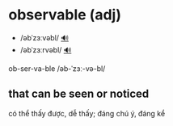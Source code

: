 # observable (adj)

- /əbˈzɜːvəbl/ [🔊](https://www.oxfordlearnersdictionaries.com/media/english/uk_pron/o/obs/obser/observable__gb_1.mp3)
- /əbˈzɜːrvəbl/ [🔊](https://www.oxfordlearnersdictionaries.com/media/english/us_pron/o/obs/obser/observable__us_1.mp3)

ob-ser-va-ble /əb-ˈzɜː-və-bl/

## that can be seen or noticed

có thể thấy được, dễ thấy; đáng chú ý, đáng kể